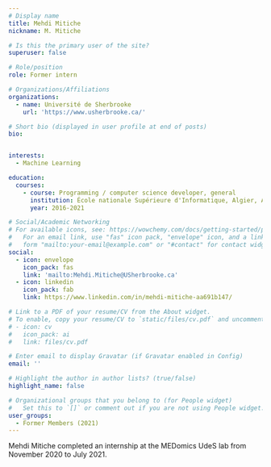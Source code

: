 ```yaml
---
# Display name
title: Mehdi Mitiche
nickname: M. Mitiche

# Is this the primary user of the site?
superuser: false

# Role/position
role: Former intern

# Organizations/Affiliations
organizations:
  - name: Université de Sherbrooke
    url: 'https://www.usherbrooke.ca/'

# Short bio (displayed in user profile at end of posts)
bio: 


interests:
  - Machine Learning

education:
  courses:
    - course: Programming / computer science developer, general
      institution: École nationale Supérieure d'Informatique, Algier, Algeria
      year: 2016-2021

# Social/Academic Networking
# For available icons, see: https://wowchemy.com/docs/getting-started/page-builder/#icons
#   For an email link, use "fas" icon pack, "envelope" icon, and a link in the
#   form "mailto:your-email@example.com" or "#contact" for contact widget.
social:
  - icon: envelope
    icon_pack: fas
    link: 'mailto:Mehdi.Mitiche@USherbrooke.ca'
  - icon: linkedin
    icon_pack: fab
    link: https://www.linkedin.com/in/mehdi-mitiche-aa691b147/

# Link to a PDF of your resume/CV from the About widget.
# To enable, copy your resume/CV to `static/files/cv.pdf` and uncomment the lines below.
# - icon: cv
#   icon_pack: ai
#   link: files/cv.pdf

# Enter email to display Gravatar (if Gravatar enabled in Config)
email: ''

# Highlight the author in author lists? (true/false)
highlight_name: false

# Organizational groups that you belong to (for People widget)
#   Set this to `[]` or comment out if you are not using People widget.
user_groups:
  - Former Members (2021)
---
```


Mehdi Mitiche completed an internship at the MEDomics UdeS lab from November 2020 to July 2021.
